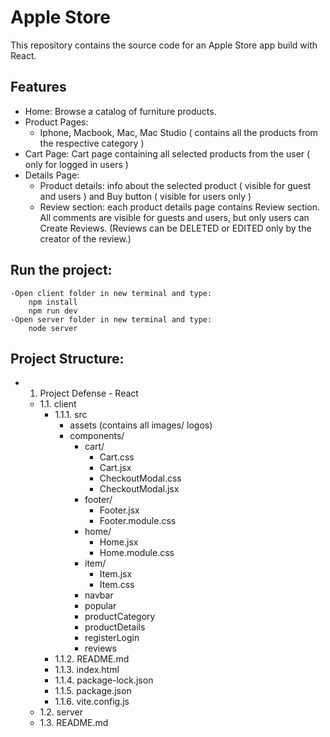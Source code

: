 # Apple Store

This repository contains the source code for an Apple Store app build with React.

## Features

- Home: Browse a catalog of furniture products.
- Product Pages:
    - Iphone, Macbook, Mac, Mac Studio ( contains all the products from the respective category )
- Cart Page: Cart page containing all selected products from the user ( only for logged in users )
- Details Page:
    - Product details: info about the selected product ( visible for guest and users ) and Buy button ( visible for users only )
    - Review section: each product details page contains Review section. All comments are visible for guests and users, but only users can Create Reviews. 
      (Reviews can be DELETED or EDITED only by the creator of the review.)
## Run the project:
    -Open client folder in new terminal and type:
        npm install
        npm run dev
    -Open server folder in new terminal and type:
        node server
## Project Structure: 
    
- 1. Project Defense - React
    - 1.1. client
       - 1.1.1. src
           - assets (contains all images/ logos)
           - components/
               - cart/
                   - Cart.css
                   - Cart.jsx
                   - CheckoutModal.css
                   - CheckoutModal.jsx
               - footer/
                   - Footer.jsx
                   - Footer.module.css
               - home/
                   - Home.jsx
                   - Home.module.css
               - item/
                   - Item.jsx
                   - Item.css
               - navbar
               - popular
               - productCategory
               - productDetails
               - registerLogin
               - reviews
       - 1.1.2. README.md
       - 1.1.3. index.html
       - 1.1.4. package-lock.json
       - 1.1.5. package.json
       - 1.1.6. vite.config.js
    - 1.2. server
    - 1.3. README.md
